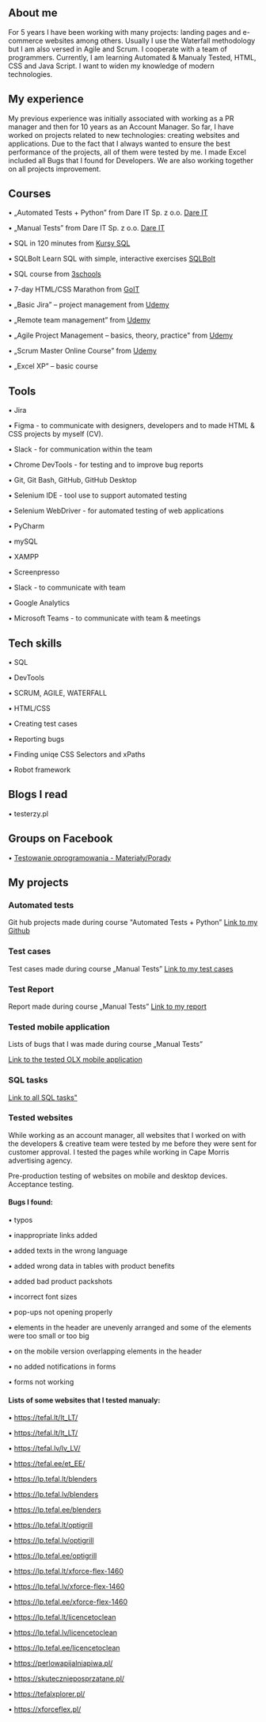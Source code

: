 ## About me 
For 5 years I have been working with many projects: landing pages and e-commerce websites among others. Usually I use the Waterfall methodology but I am also versed in Agile and Scrum. I cooperate with a team of programmers. Currently, I am learning Automated & Manualy Tested,  HTML, CSS and Java Script. I want to widen my knowledge of modern technologies. 


## My experience 

My previous experience was initially associated with working as a PR manager and then for 10 years as an Account Manager. So far, I have worked on projects related to new technologies: creating websites and applications. Due to the fact that I always wanted to ensure the best performance of the projects, all of them were tested by me. I made Excel included all Bugs that I found for Developers. We are also working together on all projects improvement. 


## Courses

• „Automated Tests + Python” from Dare IT Sp. z o.o. <a href="https://www.dareit.io/challenges" target="_blank"/>Dare IT</a>

• „Manual Tests” from Dare IT Sp. z o.o. <a href="https://www.dareit.io/challenges" target="_blank">Dare IT</a>

• SQL in 120 minutes from <a href= "https://www.kursysql.pl/">Kursy SQL</a>

• SQLBolt Learn SQL with simple, interactive exercises <a href= "https://sqlbolt.com/ ">SQLBolt</a>

• SQL course from <a href="https://www.w3schools.com/sql/">3schools</a>

• 7-day HTML/CSS Marathon from <a href="https://goit.global/pl/">GoIT</a>

• „Basic Jira” – project management from <a href="https://www.udemy.com/">Udemy</a>

• „Remote team management” from <a href="https://www.udemy.com/">Udemy</a>

• „Agile Project Management – basics, theory, practice" from <a href="https://www.udemy.com/">Udemy</a>

• „Scrum Master Online Course” from <a href="https://www.udemy.com/">Udemy</a>

• „Excel XP” – basic course



## Tools 


• Jira 

• Figma - to communicate with designers, developers and to made HTML & CSS projects by myself (CV). 

• Slack - for communication within the team

• Chrome DevTools - for testing and to improve bug reports

• Git, Git Bash, GitHub, GitHub Desktop

• Selenium IDE - tool use to support automated testing

• Selenium WebDriver - for automated testing of web applications

• PyCharm

• mySQL

• XAMPP 

• Screenpresso 

• Slack - to communicate with team

• Google Analytics

• Microsoft Teams - to communicate with team  & meetings



## Tech skills 

• SQL

• DevTools

• SCRUM, AGILE, WATERFALL 

• HTML/CSS

• Creating test cases

• Reporting bugs

• Finding uniqe CSS Selectors and xPaths

• Robot framework 


## Blogs I read


• testerzy.pl

## Groups on Facebook
• <a href= "https://www.facebook.com/groups/509489587391848/?hoisted_section_header_type=recently_seen&multi_permalinks=780138180326986">Testowanie oprogramowania - Materiały/Porady</a>


## My projects 

### Automated tests 
Git hub projects made during course "Automated Tests + Python” <a href = "https://github.com/LunaBraga/challenge_portfolio_Kasia">Link to my Github</a> 


### Test cases 
Test cases made during course „Manual Tests” <a href = "https://docs.google.com/spreadsheets/d/141-j92eZIxft7-ZMGKViFarHWHmiG-Q5JXQkbierDYA/edit?usp=share_lin">Link to my test cases</a>

### Test Report
Report made during course „Manual Tests” <a href = "https://docs.google.com/spreadsheets/d/1leycNxurzHtAx0QkXNr42vzx7iCNYKKM0ulLFgxTBqA/edit?usp=share_link">Link to my report</a>

### Tested mobile application
Lists of bugs that I was made during course „Manual Tests”

<a href ="https://docs.google.com/spreadsheets/d/1HEYhoLYkjE1Ri9lwSTTlIoKRh1VQrKGJn3fanKMVPzk/edit?usp=share_link" >Link to the tested OLX mobile application</a>

### SQL tasks 

<a href ="https://docs.google.com/document/d/1TnwUclmEahtQttLSnDhYsdX7TNekhkgfYkQ4NsRD6K8/edit?usp=share_link">Link to all SQL tasks"</a>


### Tested websites
While working as an account manager, all websites that I worked on with the developers & creative team were tested by me before they were sent for customer approval. I tested the pages while working in Cape Morris advertising agency.

Pre-production testing of websites on mobile and desktop devices. Acceptance testing.



#### Bugs I found:

• typos

• inappropriate links added

• added texts in the wrong language 

• added wrong data in tables with product benefits

• added bad product packshots

• incorrect font sizes

• pop-ups not opening properly

• elements in the header are unevenly arranged and some of the elements were too small or too big

• on the mobile version overlapping elements in the header

• no added notifications in forms

• forms not working




#### Lists of some websites that I tested manualy:

• https://tefal.lt/lt_LT/

• https://tefal.lt/lt_LT/

• https://tefal.lv/lv_LV/

• https://tefal.ee/et_EE/

• https://lp.tefal.lt/blenders

• https://lp.tefal.lv/blenders

• https://lp.tefal.ee/blenders

• https://lp.tefal.lt/optigrill

• https://lp.tefal.lv/optigrill

• https://lp.tefal.ee/optigrill

• https://lp.tefal.lt/xforce-flex-1460

• https://lp.tefal.lv/xforce-flex-1460

• https://lp.tefal.ee/xforce-flex-1460

• https://lp.tefal.lt/licencetoclean

• https://lp.tefal.lv/licencetoclean

• https://lp.tefal.ee/licencetoclean

• https://perlowapijalniapiwa.pl/

• https://skutecznieposprzatane.pl/

• https://tefalxplorer.pl/

• https://xforceflex.pl/










